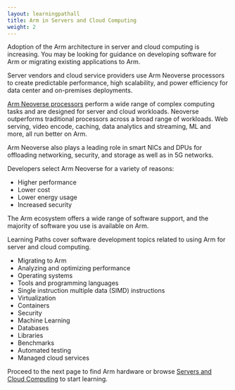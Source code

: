 ```yaml
---
layout: learningpathall
title: Arm in Servers and Cloud Computing
weight: 2
---
```


Adoption of the Arm architecture in server and cloud computing is increasing. You may be looking for guidance on developing software for Arm or migrating existing applications to Arm. 

Server vendors and cloud service providers use Arm Neoverse processors to create predictable performance, high scalability, and power efficiency for data center and on-premises deployments.

[Arm Neoverse processors](https://www.arm.com/markets/computing-infrastructure/cloud-computing) perform a wide range of complex computing tasks and are designed for server and cloud workloads. Neoverse outperforms traditional processors across a broad range of workloads. Web serving, video encode, caching, data analytics and streaming, ML and more, all run better on Arm.

Arm Neoverse also plays a leading role in smart NICs and DPUs for offloading networking, security, and storage as well as in 5G networks.

Developers select Arm Neoverse for a variety of reasons:
- Higher performance
- Lower cost
- Lower energy usage
- Increased security

The Arm ecosystem offers a wide range of software support, and the majority of software you use is available on Arm. 

Learning Paths cover software development topics related to using Arm for server and cloud computing.

- Migrating to Arm
- Analyzing and optimizing performance
- Operating systems
- Tools and programming languages
- Single instruction multiple data (SIMD) instructions
- Virtualization
- Containers
- Security
- Machine Learning 
- Databases
- Libraries
- Benchmarks
- Automated testing
- Managed cloud services


Proceed to the next page to find Arm hardware or browse [Servers and Cloud Computing](/learning-paths/servers-and-cloud-computing/) to start learning.


